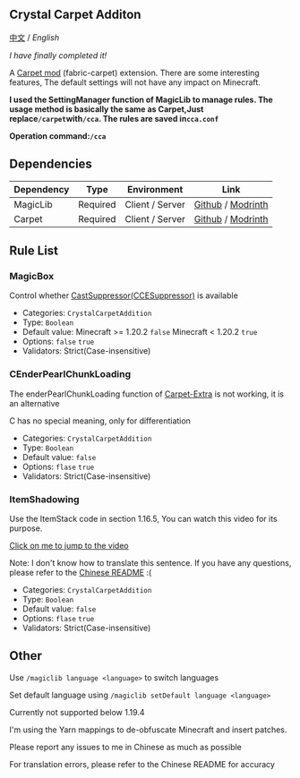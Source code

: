## Crystal Carpet Additon
    
  [中文](https://github.com/Crystal0404/CrystalCarpetAddition) / *English*

  *I have finally completed it!*

A [Carpet mod](https://github.com/gnembon/fabric-carpet) (fabric-carpet) extension. There are some interesting features, The default settings will not have any impact on Minecraft.

  **I used the SettingManager function of MagicLib to manage rules. The usage method is basically the same as Carpet,Just replace```/carpet```with```/cca```. The rules are saved in```cca.conf```**

  **Operation command:```/cca```**



## Dependencies

| Dependency | Type     | Environment     | Link                                                                                               |
|------------|----------|-----------------|----------------------------------------------------------------------------------------------------|
| MagicLib   | Required | Client / Server | [Github](https://github.com/Hendrix-Shen/MagicLib) / [Modrinth](https://modrinth.com/mod/magiclib) |
| Carpet     | Required | Client / Server | [Github](https://github.com/gnembon/fabric-carpet) / [Modrinth](https://modrinth.com/mod/carpet)   |

## Rule List
### MagicBox
Control whether [CastSuppressor(CCESuppressor)](https://www.bilibili.com/read/cv24323749) is available

- Categories: ```CrystalCarpetAddition```
- Type: ```Boolean```
- Default value: Minecraft >= 1.20.2 ```false```  Minecraft < 1.20.2 ```true```
- Options: ```false``` ```true```
- Validators: Strict(Case-insensitive)

### CEnderPearlChunkLoading
The enderPearlChunkLoading function of [Carpet-Extra](https://github.com/gnembon/carpet-extra) is not working, it is an alternative

C has no special meaning, only for differentiation

- Categories: ```CrystalCarpetAddition```
- Type: ```Boolean```
- Default value: ```false```
- Options: ```flase``` ```true```
- Validators: Strict(Case-insensitive)


### ItemShadowing
Use the ItemStack code in section 1.16.5, You can watch this video for its purpose.

[Click on me to jump to the video](https://youtu.be/mTeYwq7HaEA)

Note: I don't know how to translate this sentence. If you have any questions, please refer to the [Chinese README](https://github.com/Crystal0404/CrystalCarpetAddition) :(

- Categories: ```CrystalCarpetAddition```
- Type: ```Boolean```
- Default value: ```false```
- Options: ```flase``` ```true```
- Validators: Strict(Case-insensitive)


## Other
  Use ```/magiclib language <language>``` to switch languages

  Set default language using ```/magiclib setDefault language <language>```

  Currently not supported below 1.19.4

  I'm using the Yarn mappings to de-obfuscate Minecraft and insert patches.

  Please report any issues to me in Chinese as much as possible

  For translation errors, please refer to the Chinese README for accuracy

   
  
